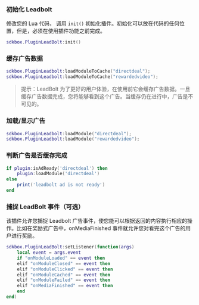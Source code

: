 ### 初始化 Leadbolt
修改您的 Lua 代码， 调用 `init()` 初始化插件。初始化可以放在代码的任何位置，但是，必须在使用插件功能之前完成。
```lua
sdkbox.PluginLeadBolt:init()
```

### 缓存广告数据
```lua
sdkbox.PluginLeadbolt:loadModuleToCache("directdeal");
sdkbox.PluginLeadbolt:loadModuleToCache("rewardedvideo");
```
> 提示：LeadBolt 为了更好的用户体验，在使用前它会缓存广告数据。一旦缓存广告数据完成，您将能够看到这个广告。当缓存仍在进行中，广告是不可见的。

### 加载/显示广告
```lua
sdkbox.PluginLeadbolt:loadModule("directdeal");
sdkbox.PluginLeadbolt:loadModule("rewardedvideo");
```

### 判断广告是否缓存完成
```lua
if plugin:isAdReady('directdeal') then
    plugin:loadModule('directdeal')
else
    print('leadbolt ad is not ready')
end
```

### 捕捉 LeadBolt 事件（可选）
该插件允许您捕捉 Leadbolt 广告事件，使您能可以根据返回的内容执行相应的操作。比如在奖励式广告中，onMediaFinished 事件就允许您对看完这个广告的用户进行奖励。
```lua
sdkbox.PluginLeadBolt:setListener(function(args)
	local event = args.event
	if "onModuleLoaded" == event then
	elif "onModuleClosed" == event then
	elif "onModuleClicked" == event then
	elif "onModuleCached" == event then
	elif "onModuleFailed" == event then
	elif "onMediaFinished" == event then
	end
end)
```
